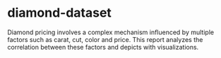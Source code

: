 # diamond-dataset
Diamond pricing involves a complex mechanism influenced by multiple factors such as carat, cut, color and price. This report analyzes the correlation between these factors and depicts with visualizations.
